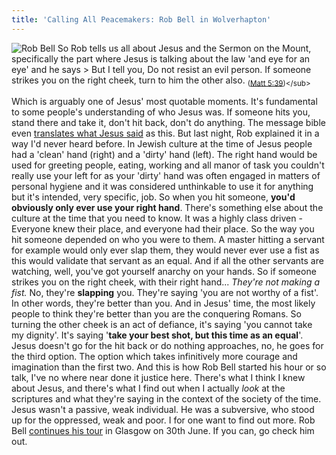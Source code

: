 ```yaml
---
title: 'Calling All Peacemakers: Rob Bell in Wolverhapton'
---
```

![Rob Bell](http://wp.roodesign.co.uk/wp-content/uploads/2007/06/rob_bell.jpg) So Rob tells us all about Jesus and the Sermon on the Mount, specifically the part where Jesus is talking about the law 'and eye for an eye' and he says > But I tell you, Do not resist an evil person. If someone strikes you on the right cheek, turn to him the other also. <sub>([Matt 5:39](http://www.biblegateway.com/passage/?search=Matthew%205:39;&version=31;))</sub>

 Which is arguably one of Jesus' most quotable moments. It's fundamental to some people's understanding of who Jesus was. If someone hits you, stand there and take it, don't hit back, don't do anything. The message bible even [translates what Jesus said](http://www.biblegateway.com/passage/?search=Matthew%205:39;&version=65;) as this. But last night, Rob explained it in a way I'd never heard before. In Jewish culture at the time of Jesus people had a 'clean' hand (right) and a 'dirty' hand (left). The right hand would be used for greeting people, eating, working and all manor of task you couldn't really use your left for as your 'dirty' hand was often engaged in matters of personal hygiene and it was considered unthinkable to use it for anything but it's intended, very specific, job. So when you hit someone, **you'd obviously only ever use your right hand**. There's something else about the culture at the time that you need to know. It was a highly class driven - Everyone knew their place, and everyone had their place. So the way you hit someone depended on who you were to them. A master hitting a servant for example would only ever slap them, they would never ever use a fist as this would validate that servant as an equal. And if all the other servants are watching, well, you've got yourself anarchy on your hands. So if someone strikes you on the right cheek, with their right hand... *They're not making a fist.* No, they're **slapping** you. They're saying 'you are not worthy of a fist'. In other words, they're better than you. And in Jesus' time, the most likely people to think they're better than you are the conquering Romans. So turning the other cheek is an act of defiance, it's saying 'you cannot take my dignity'. It's saying '**take your best shot, but this time as an equal**'. Jesus doesn't go for the hit back or do nothing approaches, no, he goes for the third option. The option which takes infinitively more courage and imagination than the first two. And this is how Rob Bell started his hour or so talk, I've no where near done it justice here. There's what I think I knew about Jesus, and there's what I find out when I actually *look* at the scriptures and what they're saying in the context of the society of the time. Jesus wasn't a passive, weak individual. He was a subversive, who stood up for the oppressed, weak and poor. I for one want to find out more. Rob Bell [continues his tour](http://www.callingallpeacemakers.com/) in Glasgow on 30th June. If you can, go check him out.